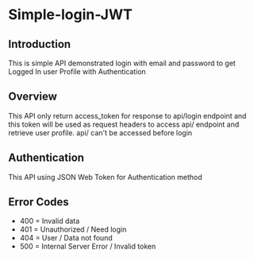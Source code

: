# Simple-login-JWT

## Introduction

This is simple API demonstrated login with email and password to get Logged In user Profile with Authentication

## Overview

This API only return access_token for response to api/login endpoint and this token will be used as request headers to access api/ endpoint and retrieve user profile. api/ can't be accessed before login

## Authentication

This API using JSON Web Token for Authentication method

## Error Codes

- 400 = Invalid data
- 401 = Unauthorized / Need login
- 404 = User / Data not found
- 500 = Internal Server Error / Invalid token
